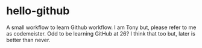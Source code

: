 # hello-github
A small workflow to learn Github workflow.
I am Tony but, please refer to me as codemeister.
Odd to be learning GitHub at 26? I think that too but, later is better than never.
